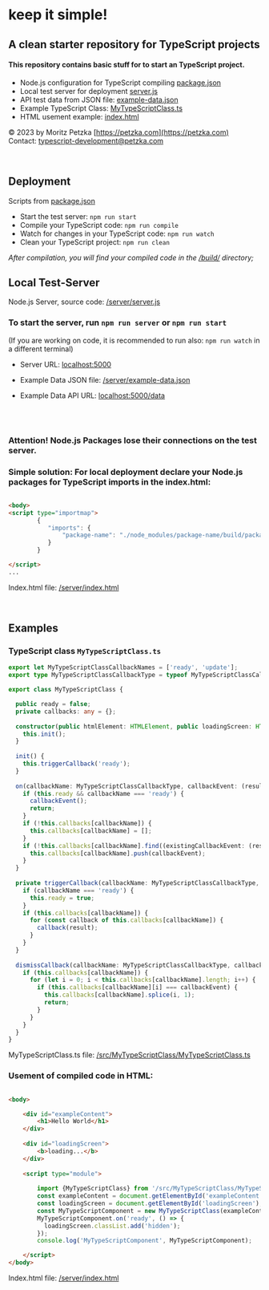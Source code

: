 # keep it simple!

## A clean starter repository for TypeScript projects



#### This repository contains basic stuff for to start an TypeScript project.

- Node.js configuration for TypeScript compiling [package.json](./package.json)
- Local test server for deployment [server.js](./server/server.js)
- API test data from JSON file: [example-data.json](./server/example-data.json)
- Example TypeScript Class: [MyTypeScriptClass.ts](./src/MyTypeScriptClass/MyTypeScriptClass.ts)
- HTML usement example: [index.html](server/www/index.html)

© 2023 by Moritz Petzka [https://petzka.com](https://petzka.com)<br>
Contact: [typescript-development@petzka.com](mailto:typescript-development@petzka.com?subject=[GitHub]%20typescript-repository)

<br>

## Deployment

Scripts from [package.json](./package.json)

- Start the test server: `npm run start`
- Compile your TypeScript code: `npm run compile`
- Watch for changes in your TypeScript code: `npm run watch`
- Clean your TypeScript project: `npm run clean`

*After compilation, you will find your compiled code in the [/build/](./build/) directory;*

## Local Test-Server

Node.js Server, source code: [/server/server.js](./server/server.js)

### To start the server, run `npm run server` or `npm run start`

(If you are working on code, it is recommended to run also: `npm run watch` in a different terminal)

- Server URL: [localhost:5000](http://localhost:5000)

- Example Data JSON file: [/server/example-data.json](./server/example-data.json)

- Example Data API URL: [localhost:5000/data](http://localhost:5000/data)

<br>
<br>


### Attention! Node.js Packages lose their connections on the test server.

### Simple solution: For local deployment declare your Node.js packages for TypeScript imports in the index.html:

```html

<body>
<script type="importmap">
        {
           "imports": {
               "package-name": "./node_modules/package-name/build/package-name.min.js"
           }
        }

</script>
...
```

Index.html file: [/server/index.html](./server/www/index.html)

<br>

## Examples

### TypeScript class `MyTypeScriptClass.ts`
```typescript
export let MyTypeScriptClassCallbackNames = ['ready', 'update'];
export type MyTypeScriptClassCallbackType = typeof MyTypeScriptClassCallbackNames[number];

export class MyTypeScriptClass {

  public ready = false;
  private callbacks: any = {};
  
  constructor(public htmlElement: HTMLElement, public loadingScreen: HTMLElement) {
    this.init();
  }
  
  init() {
    this.triggerCallback('ready');
  }
  
  on(callbackName: MyTypeScriptClassCallbackType, callbackEvent: (result?: any) => void) {
    if (this.ready && callbackName === 'ready') {
      callbackEvent();
      return;
    }
    if (!this.callbacks[callbackName]) {
      this.callbacks[callbackName] = [];
    }
    if (!this.callbacks[callbackName].find((existingCallbackEvent: (result?: any) => void) => existingCallbackEvent === callbackEvent)) {
      this.callbacks[callbackName].push(callbackEvent);
    }
  }
  
  private triggerCallback(callbackName: MyTypeScriptClassCallbackType, result?: any) {
    if (callbackName === 'ready') {
      this.ready = true;
    }
    if (this.callbacks[callbackName]) {
      for (const callback of this.callbacks[callbackName]) {
        callback(result);
      }
    }
  }
  
  dismissCallback(callbackName: MyTypeScriptClassCallbackType, callbackEvent: (result?: any) => void) {
    if (this.callbacks[callbackName]) {
      for (let i = 0; i < this.callbacks[callbackName].length; i++) {
        if (this.callbacks[callbackName][i] === callbackEvent) {
          this.callbacks[callbackName].splice(i, 1);
          return;
        }
      }
    }
  }
}

```
MyTypeScriptClass.ts file: [/src/MyTypeScriptClass/MyTypeScriptClass.ts](./src/MyTypeScriptClass/MyTypeScriptClass.ts)

### Usement of compiled code in HTML:
```html

<body>

    <div id="exampleContent">
        <h1>Hello World</h1>
    </div>
    
    <div id="loadingScreen">
        <b>loading...</b>
    </div>
    
    <script type="module">
      
        import {MyTypeScriptClass} from '/src/MyTypeScriptClass/MyTypeScriptClass.js';
        const exampleContent = document.getElementById('exampleContent');
        const loadingScreen = document.getElementById('loadingScreen');
        const MyTypeScriptComponent = new MyTypeScriptClass(exampleContent, loadingScreen);
        MyTypeScriptComponent.on('ready', () => {
          loadingScreen.classList.add('hidden');
        });
        console.log('MyTypeScriptComponent', MyTypeScriptComponent);

    </script>
</body>
```
Index.html file: [/server/index.html](./server/www/index.html)

<br>


